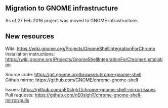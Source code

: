 Migration to GNOME infrastructure
------------

As of 27 Feb 2016 project was moved to GNOME infrastructure.

New resources
------------

Wiki: https://wiki.gnome.org/Projects/GnomeShellIntegrationForChrome  
Installation instructions: https://wiki.gnome.org/Projects/GnomeShellIntegrationForChrome/Installation

Source code: https://git.gnome.org/browse/chrome-gnome-shell  
Github mirror: https://github.com/GNOME/chrome-gnome-shell

Issues: https://github.com/nE0sIghT/chrome-gnome-shell-mirror/issues  
Pull requests: https://github.com/nE0sIghT/chrome-gnome-shell-mirror/pulls
